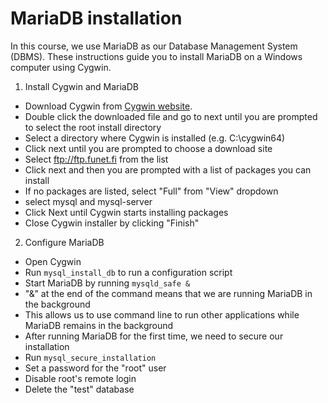 # MariaDB installation

In this course, we use MariaDB as our Database Management System (DBMS). These instructions guide you to install MariaDB on a Windows computer using Cygwin.

1. Install Cygwin and MariaDB
 * Download Cygwin from [Cygwin website](https://www.cygwin.com/).
 * Double click the downloaded file and go to next until you are prompted to select the root install directory
  * Select a directory where Cygwin is installed (e.g. C:\cygwin64)
 * Click next until you are prompted to choose a download site
  * Select ftp://ftp.funet.fi from the list
 * Click next and then you are prompted with a list of packages you can install
  * If no packages are listed, select "Full" from "View" dropdown
  * select mysql and mysql-server
 *  Click Next until Cygwin starts installing packages
 *  Close Cygwin installer by clicking "Finish"
2. Configure MariaDB
 * Open Cygwin
 * Run `mysql_install_db` to run a configuration script
 * Start MariaDB by running `mysqld_safe &`
  * "&" at the end of the command means that we are running MariaDB in the background
  * This allows us to use command line to run other applications while MariaDB remains in the background
 * After running MariaDB for the first time, we need to secure our installation
  * Run `mysql_secure_installation`
   * Set a password for the "root" user
   * Disable root's remote login
   * Delete the "test" database
